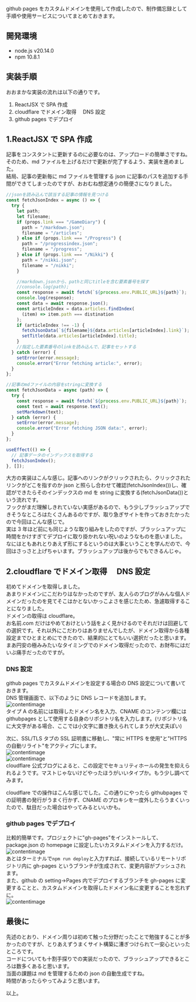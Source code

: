 github pages をカスタムドメインを使用して作成したので、制作備忘録として手順や使用サービスについてまとめておきます。

## 開発環境

- node.js v20.14.0
- npm 10.8.1

## 実装手順

おおまかな実装の流れは以下の通りです。

1. ReactJSX で SPA 作成
2. cloudflare でドメイン取得　 DNS 設定
3. github pages でデプロイ

## 1.ReactJSX で SPA 作成

記事をコンスタントに更新するのに必要なのは、アップロードの簡単さですね。  
そのため、md ファイルを上げるだけで更新が完了するよう、実装を進めました。  
結局、記事の更新毎に md ファイルを管理する json に記事のパスを追加する手間ができてしまったのですが、おおむね想定通りの簡便さになりました。

```js
//jsonを読み込んで該当する記事の情報を見つける
const fetchJsonIndex = async () => {
  try {
    let path;
    let filename;
    if (props.link === "/GameDiary") {
      path = "/markdown.json";
      filename = "/articles";
    } else if (props.link === "/Progress") {
      path = "/progressindex.json";
      filename = "/progress";
    } else if (props.link === "/Nikki") {
      path = "/nikki.json";
      filename = "/nikki";
    }

    //markdown.jsonから、pathと同じtitleを含む要素番号を探す
    //console.log(path);
    const response = await fetch(`${process.env.PUBLIC_URL}${path}`);
    console.log(response);
    const data = await response.json();
    const articleIndex = data.articles.findIndex(
      (item) => item.path === distination
    );
    if (articleIndex !== -1) {
      fetchJsonData(`${filename}${data.articles[articleIndex].link}`);
      setTitle(data.articles[articleIndex].title);
    }
    //指定した要素番号のlinkを読み込んで、記事をセットする
  } catch (error) {
    setError(error.message);
    console.error("Error fetching article:", error);
  }
};

//記事のmdファイルの内容をstringに変換する
const fetchJsonData = async (path) => {
  try {
    const response = await fetch(`${process.env.PUBLIC_URL}${path}`);
    const text = await response.text();
    setMarkdown(text);
  } catch (error) {
    setError(error.message);
    console.error("Error fetching JSON data:", error);
  }
};

useEffect(() => {
  // 記事データのインデックスを取得する
  fetchJsonIndex();
}, []);
```

大方の実装はこんな感じ。記事へのリンクがクリックされたら、クリックされたリンクがどこを指すのか json と照らし合わせて確認(fetchJsonIndex())し、確認ができたらそのインデックスの md を string に変換する(fetchJsonData())という流れです。  
フックがまだ理解しきれていない実感があるので、もう少しブラッシュアップできそうなところはたくさんあるのですが、取り急ぎサイトを作っておきたかったので今回はこんな感じで。  
実は 3 年ほど前にも同じような取り組みをしたのですが、ブラッシュアップに時間をかけすぎてデプロイに取り掛かれない呪いのようなものを患いました。  
なにはともあれとりあえず形にするというのは大事ということを学んだので、今回はさっさと上げちゃいます。ブラッシュアップは後からでもできるんじゃ。

## 2.cloudflare でドメイン取得　 DNS 設定

初めてドメインを取得しました。  
あまりドメインにこだわりはなかったのですが、友人らのブログがみんな個人ドメインだったのを見てそこはかとないかっこよさを感じたため、急遽取得することになりました。  
ドメインの取得は cloudflare。  
お名前.com だけはやめておけという話をよく見かけるのでそれだけは回避しての選択です。それ以外にこだわりはありませんでしたが、ドメイン取得から各種設定までひとまとめにできたので、結果的にとてもいい選択だったと思います。  
まあ円安の極みみたいなタイミングでのドメイン取得だったので、お財布にはだいぶ痛手だったのですが。

### DNS 設定

github pages でカスタムドメインを設定する場合の DNS 設定について書いておきます。  
DNS 管理画面で、以下のように DNS レコードを追加します。  
![contentimage](/dnsmanager.png)  
タイプ A の名前には取得したドメイン名を入力、CNAME のコンテンツ欄には githubpages として使用する自身のリポジトリ名を入力します。(リポジトリ名に大文字がある場合、ここでは小文字に置き換えられてしまうが大丈夫ぽい)

次に、SSL/TLS タブの SSL 証明書に移動し、"常に HTTPS を使用"と"HTTPS の自動リライト"をアクティブにします。  
![contentimage](/always_use_the_https.PNG)  
![contentimage](/auto_rewrite_of_https.PNG)  
cloudflare 公式ブログによると、この設定でセキュリティホールの発生を抑えられるようです。マストじゃないけどやったほうがいいタイプか。もう少し調べてみます。

cloudflare での操作はこんな感じでした。この通りにやったら githubpages での証明書の発行がうまく行かず、CNAME のプロキシを一度外したらうまくいったので、駄目だった場合はやってみるといいかも。

### github pages でデプロイ

比較的簡単です。プロジェクトに"gh-pages"をインストールして、package.json の homepage に設定したいカスタムドメインを入力するだけ。  
![contentimage](/packagejson.png)  
あとはターミナルで`npm run deploy`と入力すれば、接続しているリモートリポジトリ内に gh-pages というブランチが生成されて、変更内容がプッシュされます。  
また、github の setting->Pages 内でデプロイするブランチを gh-pages に変更することと、カスタムドメインを取得したドメイン名に変更することを忘れずに。  
![contentimage](/githubsettings.png)

## 最後に

先述のとおり、ドメイン周りは初めて触った分野だったことで勉強することが多かったのですが、とりあえずうまくサイト構築に漕ぎつけられて一安心といったところです。  
コードについても十割手探りでの実装だったので、ブラッシュアップできるところは数多くあると思います。  
当面の課題は md を管理するための json の自動生成ですね。  
時間があったらやってみようと思います。

以上。
